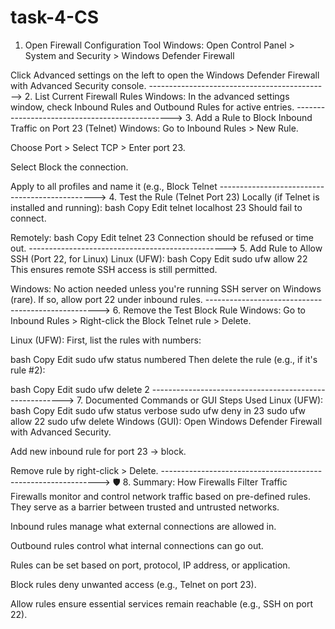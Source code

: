 # task-4-CS
1. Open Firewall Configuration Tool
Windows:
Open Control Panel > System and Security > Windows Defender Firewall

Click Advanced settings on the left to open the Windows Defender Firewall with Advanced Security console.
--------------------------------------------->
 2. List Current Firewall Rules
Windows:
In the advanced settings window, check Inbound Rules and Outbound Rules for active entries.
----------------------------------------------->
3. Add a Rule to Block Inbound Traffic on Port 23 (Telnet)
Windows:
Go to Inbound Rules > New Rule.

Choose Port > Select TCP > Enter port 23.

Select Block the connection.

Apply to all profiles and name it (e.g., Block Telnet
----------------------------------------------->
4. Test the Rule (Telnet Port 23)
Locally (if Telnet is installed and running):
bash
Copy
Edit
telnet localhost 23
Should fail to connect.

Remotely:
bash
Copy
Edit
telnet <your-ip-address> 23
Connection should be refused or time out.
------------------------------------------------->
5. Add Rule to Allow SSH (Port 22, for Linux)
Linux (UFW):
bash
Copy
Edit
sudo ufw allow 22
This ensures remote SSH access is still permitted.

Windows:
No action needed unless you're running SSH server on Windows (rare). If so, allow port 22 under inbound rules.
--------------------------------------------------->
6. Remove the Test Block Rule
Windows:
Go to Inbound Rules > Right-click the Block Telnet rule > Delete.

Linux (UFW):
First, list the rules with numbers:

bash
Copy
Edit
sudo ufw status numbered
Then delete the rule (e.g., if it's rule #2):

bash
Copy
Edit
sudo ufw delete 2
-------------------------------------------------------->
7. Documented Commands or GUI Steps Used
Linux (UFW):
bash
Copy
Edit
sudo ufw status verbose
sudo ufw deny in 23
sudo ufw allow 22
sudo ufw delete <rule-number>
Windows (GUI):
Open Windows Defender Firewall with Advanced Security.

Add new inbound rule for port 23 → block.

Remove rule by right-click > Delete.
-------------------------------------------------------------->
🛡️ 8. Summary: How Firewalls Filter Traffic
Firewalls monitor and control network traffic based on pre-defined rules. They serve as a barrier between trusted and untrusted networks.

Inbound rules manage what external connections are allowed in.

Outbound rules control what internal connections can go out.

Rules can be set based on port, protocol, IP address, or application.

Block rules deny unwanted access (e.g., Telnet on port 23).

Allow rules ensure essential services remain reachable (e.g., SSH on port 22).




















